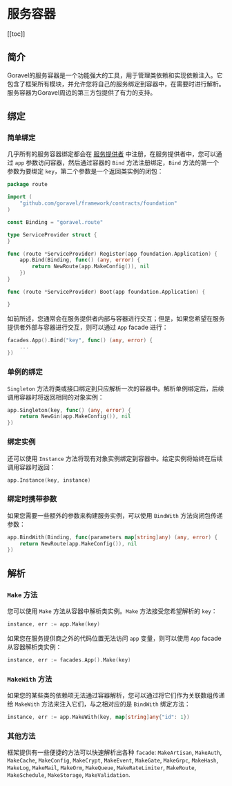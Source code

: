 # 服务容器

[[toc]]

## 简介

Goravel的服务容器是一个功能强大的工具，用于管理类依赖和实现依赖注入。它包含了框架所有模块，并允许您将自己的服务绑定到容器中，在需要时进行解析。服务容器为Goravel周边的第三方包提供了有力的支持。

## 绑定

### 简单绑定

几乎所有的服务容器绑定都会在 [服务提供者](./service-providers.md) 中注册，在服务提供者中，您可以通过 `app` 参数访问容器，然后通过容器的 `Bind` 方法注册绑定，`Bind` 方法的第一个参数为要绑定 `key`，第二个参数是一个返回类实例的闭包：

```go
package route

import (
	"github.com/goravel/framework/contracts/foundation"
)

const Binding = "goravel.route"

type ServiceProvider struct {
}

func (route *ServiceProvider) Register(app foundation.Application) {
	app.Bind(Binding, func() (any, error) {
		return NewRoute(app.MakeConfig()), nil
	})
}

func (route *ServiceProvider) Boot(app foundation.Application) {

}
```

如前所述，您通常会在服务提供者内部与容器进行交互；但是，如果您希望在服务提供者外部与容器进行交互，则可以通过 `App` facade 进行：

```go
facades.App().Bind("key", func() (any, error) {
    ...
})
```

### 单例的绑定

`Singleton` 方法将类或接口绑定到只应解析一次的容器中。解析单例绑定后，后续调用容器时将返回相同的对象实例：

```go
app.Singleton(key, func() (any, error) {
    return NewGin(app.MakeConfig()), nil
})
```

### 绑定实例

还可以使用 `Instance` 方法将现有对象实例绑定到容器中。给定实例将始终在后续调用容器时返回：

```go
app.Instance(key, instance)
```

### 绑定时携带参数

如果您需要一些额外的参数来构建服务实例，可以使用 `BindWith` 方法向闭包传递参数：

```go
app.BindWith(Binding, func(parameters map[string]any) (any, error) {
    return NewRoute(app.MakeConfig()), nil
})
```

## 解析

### `Make` 方法

您可以使用 `Make` 方法从容器中解析类实例。`Make` 方法接受您希望解析的 `key`：

```go
instance, err := app.Make(key)
```

如果您在服务提供商之外的代码位置无法访问 `app` 变量，则可以使用 `App` facade 从容器解析类实例：

```go
instance, err := facades.App().Make(key)
```

### `MakeWith` 方法

如果您的某些类的依赖项无法通过容器解析，您可以通过将它们作为关联数组传递给 `MakeWith` 方法来注入它们，与之相对应的是 `BindWith` 绑定方法：

```go
instance, err := app.MakeWith(key, map[string]any{"id": 1})
```

### 其他方法

框架提供有一些便捷的方法可以快速解析出各种 `facade`: `MakeArtisan`, `MakeAuth`, `MakeCache`, `MakeConfig`, `MakeCrypt`, `MakeEvent`, `MakeGate`, `MakeGrpc`, `MakeHash`, `MakeLog`, `MakeMail`, `MakeOrm`, `MakeQueue`, `MakeRateLimiter`, `MakeRoute`, `MakeSchedule`, `MakeStorage`, `MakeValidation`.

